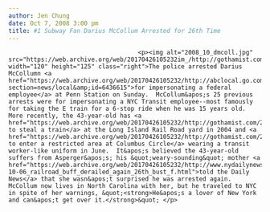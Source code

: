 ```yaml
---
author: Jen Chung
date: Oct 7, 2008 3:00 pm
title: #1 Subway Fan Darius McCollum Arrested for 26th Time
---
```


	
										<p><img alt="2008_10_dmcoll.jpg" src="https://web.archive.org/web/20170426105232im_/http://gothamist.com/attachments/jen/2008_10_dmcoll.jpg" width="120" height="125" class="right">The police arrested Darius McCollumn <a href="https://web.archive.org/web/20170426105232/http://abclocal.go.com/wabc/story?section=news/local&amp;id=6436615">for impersonating a federal employee</a> at Penn Station on Sunday.  McCollum&apos;s 25 previous arrests were for impersonating a NYC Transit employee--most famously for taking the E train for a 6-stop ride when he was 15 years old.  More recently, the 43-year-old has <a href="https://web.archive.org/web/20170426105232/http://gothamist.com/2004/06/14/subway_stealing_legend_arrested_again.php">tried to steal a train</a> at the Long Island Rail Road yard in 2004 and <a href="https://web.archive.org/web/20170426105232/http://gothamist.com/2008/06/14/avid_subway_enthusiast_arrested_aga.php">tried to enter a restricted area at Columbus Circle</a> wearing a transit worker-like uniform in June.  It&apos;s believed the 43-year-old suffers from Asperger&apos;s; his &quot;weary-sounding&quot; mother <a href="https://web.archive.org/web/20170426105232/http://www.nydailynews.com/news/ny_crime/2008/10/06/2008-10-06_railroad_buff_derailed_again_26th_bust_f.html">told the Daily News</a> that she wasn&apos;t surprised he was arrested again.  McCollum now lives in North Carolina with her, but he traveled to NYC in spite of her warnings, &quot;<strong>He&apos;s a lover of New York and can&apos;t get over it.</strong>&quot; </p>					
										
									
				